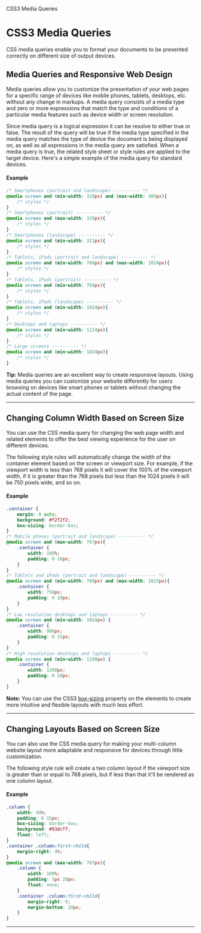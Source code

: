 CSS3 Media Queries

# CSS3 Media Queries

CSS media queries enable you to format your documents to be presented correctly on different size of output devices.

## Media Queries and Responsive Web Design

Media queries allow you to customize the presentation of your web pages for a specific range of devices like mobile phones, tablets, desktops, etc. without any change in markups. A media query consists of a media type and zero or more expressions that match the type and conditions of a particular media features such as device width or screen resolution.

Since media query is a logical expression it can be resolve to either true or false. The result of the query will be true if the media type specified in the media query matches the type of device the document is being displayed on, as well as all expressions in the media query are satisfied. When a media query is true, the related style sheet or style rules are applied to the target device. Here's a simple example of the media query for standard devices.

#### Example

```css
/* Smartphones (portrait and landscape) ---------- */
@media screen and (min-width: 320px) and (max-width: 480px){
    /* styles */
}
/* Smartphones (portrait) ---------- */
@media screen and (max-width: 320px){
    /* styles */
}
/* Smartphones (landscape) ---------- */
@media screen and (min-width: 321px){
    /* styles */
}
/* Tablets, iPads (portrait and landscape) ---------- */
@media screen and (min-width: 768px) and (max-width: 1024px){
    /* styles */
}
/* Tablets, iPads (portrait) ---------- */
@media screen and (min-width: 768px){
    /* styles */
}
/* Tablets, iPads (landscape) ---------- */
@media screen and (min-width: 1024px){
    /* styles */
}
/* Desktops and laptops ---------- */
@media screen and (min-width: 1224px){
    /* styles */
}
/* Large screens ---------- */
@media screen and (min-width: 1824px){
    /* styles */
}
```

**Tip:** Media queries are an excellent way to create responsive layouts. Using media queries you can customize your website differently for users browsing on devices like smart phones or tablets without changing the actual content of the page.

* * *

## Changing Column Width Based on Screen Size

You can use the CSS media query for changing the web page width and related elements to offer the best viewing experience for the user on different devices.

The following style rules will automatically change the width of the container element based on the screen or viewport size. For example, if the viewport width is less than 768 pixels it will cover the 100% of the viewport width, if it is greater than the 768 pixels but less than the 1024 pixels it will be 750 pixels wide, and so on.

#### Example

```css
.container {
    margin: 0 auto;
    background: #f2f2f2;
    box-sizing: border-box;
}
/* Mobile phones (portrait and landscape) ---------- */
@media screen and (max-width: 767px){
    .container {
        width: 100%;
        padding: 0 10px;
    }
}
/* Tablets and iPads (portrait and landscape) ---------- */
@media screen and (min-width: 768px) and (max-width: 1023px){
    .container {
        width: 750px;
        padding: 0 10px;
    }
}
/* Low resolution desktops and laptops ---------- */
@media screen and (min-width: 1024px) {
    .container {
        width: 980px;
        padding: 0 15px;
    }
}
/* High resolution desktops and laptops ---------- */
@media screen and (min-width: 1280px) {
    .container {
        width: 1200px;
        padding: 0 20px;
    }
}
```

**Note:** You can use the CSS3 [box-sizing](https://www.tutorialrepublic.com/css-tutorial/css3-box-sizing.php) property on the elements to create more intuitive and flexible layouts with much less effort.

* * *

## Changing Layouts Based on Screen Size

You can also use the CSS media query for making your multi-column website layout more adaptable and responsive for devices through little customization.

The following style rule will create a two column layout if the viewport size is greater than or equal to 768 pixels, but if less than that it'll be rendered as one column layout.

#### Example

```css
.column {
    width: 48%;
    padding: 0 15px;
    box-sizing: border-box;
    background: #93dcff;
    float: left;
}
.container .column:first-child{
    margin-right: 4%;
}
@media screen and (max-width: 767px){
    .column {
        width: 100%;
        padding: 5px 20px;
        float: none;
    }
    .container .column:first-child{
        margin-right: 0;
        margin-bottom: 20px;
    }
}
```
* * *